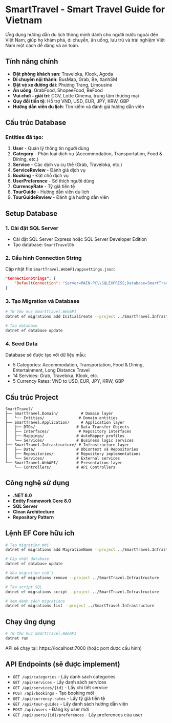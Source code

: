 # SmartTravel - Smart Travel Guide for Vietnam

Ứng dụng hướng dẫn du lịch thông minh dành cho người nước ngoài đến Việt Nam, giúp họ khám phá, di chuyển, ăn uống, lưu trú và trải nghiệm Việt Nam một cách dễ dàng và an toàn.

## Tính năng chính

- **Đặt phòng khách sạn**: Traveloka, Klook, Agoda
- **Di chuyển nội thành**: BusMap, Grab, Be, XanhSM
- **Đặt vé xe đường dài**: Phương Trang, Limousine
- **Ăn uống**: GrabFood, ShopeeFood, BeFood
- **Vui chơi – giải trí**: CGV, Lotte Cinema, trung tâm thương mại
- **Quy đổi tiền tệ**: Hỗ trợ VND, USD, EUR, JPY, KRW, GBP
- **Hướng dẫn viên du lịch**: Tìm kiếm và đánh giá hướng dẫn viên

## Cấu trúc Database

### Entities đã tạo:

1. **User** - Quản lý thông tin người dùng
2. **Category** - Phân loại dịch vụ (Accommodation, Transportation, Food & Dining, etc.)
3. **Service** - Các dịch vụ cụ thể (Grab, Traveloka, etc.)
4. **ServiceReview** - Đánh giá dịch vụ
5. **Booking** - Đặt chỗ dịch vụ
6. **UserPreference** - Sở thích người dùng
7. **CurrencyRate** - Tỷ giá tiền tệ
8. **TourGuide** - Hướng dẫn viên du lịch
9. **TourGuideReview** - Đánh giá hướng dẫn viên

## Setup Database

### 1. Cài đặt SQL Server
- Cài đặt SQL Server Express hoặc SQL Server Developer Edition
- Tạo database: `SmartTravelDb`

### 2. Cấu hình Connection String
Cập nhật file `SmartTravel.WebAPI/appsettings.json`:
```json
"ConnectionStrings": {
    "DefaultConnection": "Server=MAIN-PC\\SQLEXPRESS;Database=SmartTravelDb;Uid=sa;Pwd=123456;TrustServerCertificate=True;"
}
```

### 3. Tạo Migration và Database
```bash
# Từ thư mục SmartTravel.WebAPI
dotnet ef migrations add InitialCreate --project ../SmartTravel.Infrastructure

# Tạo database
dotnet ef database update
```

### 4. Seed Data
Database sẽ được tạo với dữ liệu mẫu:
- 5 Categories: Accommodation, Transportation, Food & Dining, Entertainment, Long Distance Travel
- 14 Services: Grab, Traveloka, Klook, etc.
- 5 Currency Rates: VND to USD, EUR, JPY, KRW, GBP

## Cấu trúc Project

```
SmartTravel/
├── SmartTravel.Domain/          # Domain layer
│   └── Entities/               # Domain entities
├── SmartTravel.Application/     # Application layer
│   ├── DTOs/                  # Data Transfer Objects
│   ├── Interfaces/             # Repository interfaces
│   ├── Mappings/              # AutoMapper profiles
│   └── Services/              # Business logic services
├── SmartTravel.Infrastructure/ # Infrastructure layer
│   ├── Data/                  # DbContext và Repositories
│   ├── Repositories/          # Repository implementations
│   └── Services/              # External services
└── SmartTravel.WebAPI/        # Presentation layer
    └── Controllers/           # API Controllers
```

## Công nghệ sử dụng

- **.NET 8.0**
- **Entity Framework Core 8.0**
- **SQL Server**
- **Clean Architecture**
- **Repository Pattern**

## Lệnh EF Core hữu ích

```bash
# Tạo migration mới
dotnet ef migrations add MigrationName --project ../SmartTravel.Infrastructure

# Cập nhật database
dotnet ef database update

# Xóa migration cuối
dotnet ef migrations remove --project ../SmartTravel.Infrastructure

# Tạo script SQL
dotnet ef migrations script --project ../SmartTravel.Infrastructure

# Xem danh sách migrations
dotnet ef migrations list --project ../SmartTravel.Infrastructure
```

## Chạy ứng dụng

```bash
# Từ thư mục SmartTravel.WebAPI
dotnet run
```

API sẽ chạy tại: https://localhost:7000 (hoặc port được cấu hình)

## API Endpoints (sẽ được implement)

- `GET /api/categories` - Lấy danh sách categories
- `GET /api/services` - Lấy danh sách services
- `GET /api/services/{id}` - Lấy chi tiết service
- `POST /api/bookings` - Tạo booking mới
- `GET /api/currency-rates` - Lấy tỷ giá tiền tệ
- `GET /api/tour-guides` - Lấy danh sách hướng dẫn viên
- `POST /api/users` - Đăng ký user mới
- `GET /api/users/{id}/preferences` - Lấy preferences của user
